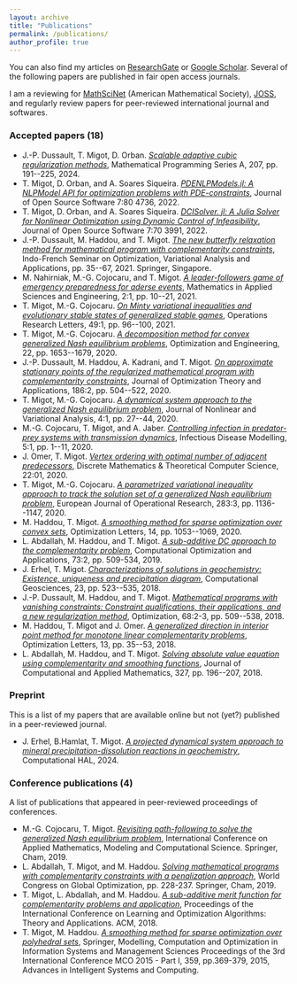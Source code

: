 ```yaml
---
layout: archive
title: "Publications"
permalink: /publications/
author_profile: true
---
```


You can also find my articles on <a href="https://www.researchgate.net/profile/Tangi_Migot">ResearchGate</a> or <a href="https://scholar.google.ca/citations?user=eDH1GHIAAAAJ&hl=en&oi=ao">Google Scholar</a>. Several of the following papers are published in fair open access journals.

I am a reviewing for <a href="https://mathscinet.ams.org">MathSciNet</a> (American Mathematical Society), <a href="https://joss.theoj.org/">JOSS</a>, and regularly review papers for peer-reviewed international journal and softwares.

### Accepted papers (18)

  * J.-P. Dussault, T. Migot, D. Orban. [<i>Scalable adaptive cubic regularization methods</i>](https://link.springer.com/article/10.1007/s10107-023-02007-6), Mathematical Programming Series A, 207, pp. 191--225, 2024.
  * T. Migot, D. Orban, and A. Soares Siqueira. [<i>PDENLPModels.jl: A NLPModel API for optimization problems with PDE-constraints</i>](https://joss.theoj.org/papers/10.21105/joss.04736.pdf), Journal of Open Source Software 7:80 4736, 2022.
  * T. Migot, D. Orban, and A. Soares Siqueira. [<i>DCISolver. jl: A Julia Solver for Nonlinear Optimization using Dynamic Control of Infeasibility</i>](https://joss.theoj.org/papers/10.21105/joss.03991.pdf), Journal of Open Source Software 7:70 3991, 2022.
  * J.-P. Dussault, M. Haddou, and T. Migot. [<i>The new butterfly relaxation method for mathematical program with complementarity constraints</i>](https://link.springer.com/chapter/10.1007/978-981-16-1819-2_3), Indo-French Seminar on Optimization, Variational Analysis and Applications, pp. 35--67, 2021. Springer, Singapore.
  * M. Nahirniak, M.-G. Cojocaru, and T. Migot. [<i>A leader-followers game of emergency preparedness for aderse events</i>](https://ojs.lib.uwo.ca/index.php/mase/article/view/11093), Mathematics in Applied Sciences and Engineering, 2:1, pp. 10--21, 2021.
  * T. Migot, M.-G. Cojocaru. [<i>On Minty variational inequalities and evolutionary stable states of generalized stable games</i>](https://www.sciencedirect.com/science/article/pii/S0167637720301875), Operations Research Letters, 49:1, pp. 96--100, 2021.
  * T. Migot, M.-G. Cojocaru. [<i>A decomposition method for convex generalized Nash equilibrium problems</i>](http://link.springer.com/article/10.1007/s11081-020-09578-9), Optimization and Engineering, 22, pp. 1653--1679, 2020.
  * J.-P. Dussault, M. Haddou, A. Kadrani, and T. Migot. [<i>On approximate stationary points of the regularized mathematical program with complementarity constraints</i>](https://link.springer.com/article/10.1007/s10957-020-01706-w), Journal of Optimization Theory and Applications, 186:2, pp. 504--522, 2020.
  * T. Migot, M.-G. Cojocaru. [<i>A dynamical system  approach to the generalized Nash equilibrium problem</i>](http://jnva.biemdas.com/archives/954), Journal of Nonlinear and Variational Analysis, 4:1, pp. 27--44, 2020.
  * M.-G. Cojocaru, T. Migot, and A. Jaber. [<i>Controlling infection in predator-prey systems with transmission dynamics</i>](https://doi.org/10.1016/j.idm.2019.12.002), Infectious Disease Modelling, 5:1, pp. 1--11, 2020.
  * J. Omer, T. Migot. [<i>Vertex ordering with optimal number of adjacent predecessors</i>](https://dmtcs.episciences.org/5996), Discrete Mathematics & Theoretical Computer Science, 22:01, 2020.
  * T. Migot, M.-G. Cojocaru. [<i>A parametrized variational inequality approach to track the solution set of a generalized Nash equilibrium problem</i>](https://doi.org/10.1016/j.ejor.2019.11.054), European Journal of Operational Research, 283:3, pp. 1136--1147, 2020.
  * M. Haddou, T. Migot. [<i>A smoothing method for sparse optimization over convex sets</i>](https://link.springer.com/article/10.1007/s11590-019-01408-x), Optimization Letters, 14, pp. 1053--1069, 2020.
  * L. Abdallah, M. Haddou, and T. Migot. [<i>A sub-additive DC approach to the complementarity problem</i>](https://doi.org/10.1007/s10589-019-00078-w), Computational Optimization and Applications, 73:2, pp. 509-534, 2019.
  * J. Erhel, T. Migot. [<i>Characterizations of solutions in geochemistry: Existence, uniqueness and precipitation diagram</i>](https://link.springer.com/article/10.1007/s10596-018-9800-2), Computational Geosciences, 23, pp. 523--535, 2018.
  * J.-P. Dussault, M. Haddou, and T. Migot. [<i>Mathematical programs with vanishing constraints: Constraint qualifications, their applications, and a new regularization method</i>](https://www.tandfonline.com/doi/abs/10.1080/02331934.2018.1542531), Optimization, 68:2-3, pp. 509--538, 2018.
  * M. Haddou, T. Migot and J. Omer. [<i>A generalized direction in interior point method for monotone linear complementarity problems</i>](https://link.springer.com/article/10.1007%2Fs11590-018-1241-2), Optimization Letters, 13, pp. 35--53, 2018.
  * L. Abdallah, M. Haddou, and T. Migot. [<i>Solving absolute value equation using complementarity and smoothing functions</i>](https://www.sciencedirect.com/science/article/abs/pii/S0377042717303199), Journal of Computational and Applied Mathematics, 327, pp. 196--207, 2018.

### Preprint

This is a list of my papers that are available online but not (yet?) published in a peer-reviewed journal.

  * J. Erhel, B.Hamlat, T. Migot. [<i>A projected dynamical system approach to mineral precipitation-dissolution reactions in geochemistry</i>](https://inria.hal.science/hal-04631094), Computational HAL, 2024.

### Conference publications (4)

A list of publications that appeared in peer-reviewed proceedings of conferences.

  * M.-G. Cojocaru, T. Migot. [<i>Revisiting path-following to solve the generalized Nash equilibrium problem</i>](https://link.springer.com/chapter/10.1007/978-3-030-63591-6_9), International Conference on Applied Mathematics, Modeling and Computational Science. Springer, Cham, 2019.
  * L. Abdallah, T. Migot, and M. Haddou. [<i>Solving mathematical programs with complementarity constraints with a penalization approach</i>](https://link.springer.com/chapter/10.1007/978-3-030-21803-4_24), World Congress on Global Optimization, pp. 228-237. Springer, Cham, 2019.
  * T. Migot, L. Abdallah, and M. Haddou. [<i>A sub-additive merit function for complementarity problems and application</i>](https://dl.acm.org/doi/abs/10.1145/3230905.3230925), Proceedings of the International Conference on Learning and Optimization Algorithms: Theory and Applications. ACM, 2018.
  * T. Migot, M. Haddou. [<i>A smoothing method for sparse optimization over polyhedral sets</i>](https://link.springer.com/chapter/10.1007/978-3-319-18161-5_31), Springer, Modelling, Computation and Optimization in Information Systems and Management Sciences Proceedings of the 3rd International Conference MCO 2015 - Part I, 359, pp.369-379, 2015, Advances in Intelligent Systems and Computing.
